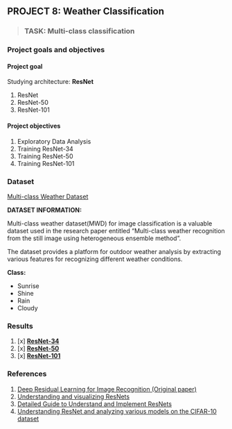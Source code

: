 ## PROJECT 8: Weather Classification

> ### TASK: Multi-class classification

### Project goals and objectives

#### Project goal

Studying architecture: **ResNet**
1. ResNet
2. ResNet-50
3. ResNet-101

#### Project objectives

1. Exploratory Data Analysis
2. Training ResNet-34
3. Training ResNet-50
4. Training ResNet-101

### Dataset

[Multi-class Weather Dataset](https://www.kaggle.com/pratik2901/multiclass-weather-dataset)

**DATASET INFORMATION:**

Multi-class weather dataset(MWD) for image classification is a valuable dataset used in the research paper entitled “Multi-class weather recognition from the still image using heterogeneous ensemble method”.

The dataset provides a platform for outdoor weather analysis by extracting various features for recognizing different weather conditions.


**Class:**
- Sunrise
- Shine
- Rain
- Cloudy

### Results

1. [x]  [**ResNet-34**](https://github.com/rttrif/TrifonovRS.Deep_Learning_Portfolio.github.io/blob/main/Project%208:%20Weather%20Classification/ResNet_34.py)
2. [x] [**ResNet-50**](https://github.com/rttrif/TrifonovRS.Deep_Learning_Portfolio.github.io/blob/main/Project%208:%20Weather%20Classification/ResNet_50.py)
3. [x] [**ResNet-101**](https://github.com/rttrif/TrifonovRS.Deep_Learning_Portfolio.github.io/blob/main/Project%208:%20Weather%20Classification/ResNet_101.py)

### References

1. [Deep Residual Learning for Image Recognition (Original paper)](https://arxiv.org/pdf/1512.03385v1.pdf)
2. [Understanding and visualizing ResNets](https://towardsdatascience.com/understanding-and-visualizing-resnets-442284831be8)
3. [Detailed Guide to Understand and Implement ResNets](https://cv-tricks.com/keras/understand-implement-resnets/)
4. [Understanding ResNet and analyzing various models on the CIFAR-10 dataset](https://www.analyticsvidhya.com/blog/2021/06/understanding-resnet-and-analyzing-various-models-on-the-cifar-10-dataset/)
